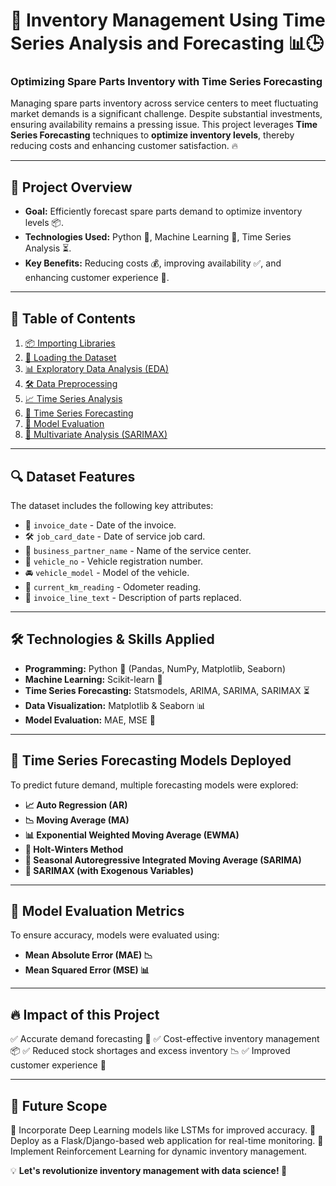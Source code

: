 # 🚀 Inventory Management Using Time Series Analysis and Forecasting 📊🕒

### **Optimizing Spare Parts Inventory with Time Series Forecasting**

Managing spare parts inventory across service centers to meet fluctuating market demands is a significant challenge. Despite substantial investments, ensuring availability remains a pressing issue. This project leverages **Time Series Forecasting** techniques to **optimize inventory levels**, thereby reducing costs and enhancing customer satisfaction. 🔥

---

## 🎯 **Project Overview**
- **Goal:** Efficiently forecast spare parts demand to optimize inventory levels 📦.
- **Technologies Used:** Python 🐍, Machine Learning 🤖, Time Series Analysis ⏳.
- **Key Benefits:** Reducing costs 💰, improving availability ✅, and enhancing customer experience 🌟.

---

## 📌 **Table of Contents**
1. [📦 Importing Libraries](#importing-libraries)
2. [📂 Loading the Dataset](#loading-the-dataset)
3. [📊 Exploratory Data Analysis (EDA)](#exploratory-data-analysis)
4. [🛠 Data Preprocessing](#data-preprocessing)
5. [📈 Time Series Analysis](#time-series-analysis)
6. [🔮 Time Series Forecasting](#time-series-forecasting)
7. [🎯 Model Evaluation](#model-evaluation)
8. [📌 Multivariate Analysis (SARIMAX)](#multivariate-analysis)

---

## 🔍 **Dataset Features**
The dataset includes the following key attributes:
- 📅 `invoice_date` - Date of the invoice.
- 🛠 `job_card_date` - Date of service job card.
- 🏢 `business_partner_name` - Name of the service center.
- 🚗 `vehicle_no` - Vehicle registration number.
- 🚘 `vehicle_model` - Model of the vehicle.
- 📏 `current_km_reading` - Odometer reading.
- 📝 `invoice_line_text` - Description of parts replaced.

---

## 🛠 **Technologies & Skills Applied**
- **Programming:** Python 🐍 (Pandas, NumPy, Matplotlib, Seaborn)
- **Machine Learning:** Scikit-learn 🤖
- **Time Series Forecasting:** Statsmodels, ARIMA, SARIMA, SARIMAX ⏳
- **Data Visualization:** Matplotlib & Seaborn 📊
- **Model Evaluation:** MAE, MSE 📏

---

## 🔮 **Time Series Forecasting Models Deployed**
To predict future demand, multiple forecasting models were explored:
- **📈 Auto Regression (AR)**
- **📉 Moving Average (MA)**
- **📊 Exponential Weighted Moving Average (EWMA)**
- **📌 Holt-Winters Method**
- **🔄 Seasonal Autoregressive Integrated Moving Average (SARIMA)**
- **📌 SARIMAX (with Exogenous Variables)**

---

## 📏 **Model Evaluation Metrics**
To ensure accuracy, models were evaluated using:
- **Mean Absolute Error (MAE) 📉**
- **Mean Squared Error (MSE) 📊**

---

## 🔥 **Impact of this Project**
✅ Accurate demand forecasting 🔮
✅ Cost-effective inventory management 📦
✅ Reduced stock shortages and excess inventory 📉
✅ Improved customer experience 🎯

---

## 🚀 **Future Scope**
🔹 Incorporate Deep Learning models like LSTMs for improved accuracy.
🔹 Deploy as a Flask/Django-based web application for real-time monitoring.
🔹 Implement Reinforcement Learning for dynamic inventory management.

💡 **Let's revolutionize inventory management with data science! 🚀**

